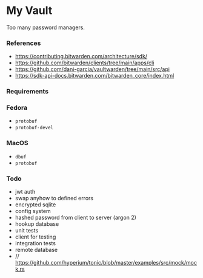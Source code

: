 # My Vault 

Too many password managers. 

### References

- https://contributing.bitwarden.com/architecture/sdk/
- https://github.com/bitwarden/clients/tree/main/apps/cli
- https://github.com/dani-garcia/vaultwarden/tree/main/src/api
- https://sdk-api-docs.bitwarden.com/bitwarden_core/index.html 

### Requirements

### Fedora

- `protobuf`
- `protobuf-devel`

### MacOS

- `dbuf`
- `protobuf`

### Todo

- jwt auth
- swap anyhow to defined errors
- encrypted sqlite
- config system
- hashed password from client to server (argon 2)
- hookup database
- unit tests
- client for testing
- integration tests
- remote database
- // https://github.com/hyperium/tonic/blob/master/examples/src/mock/mock.rs